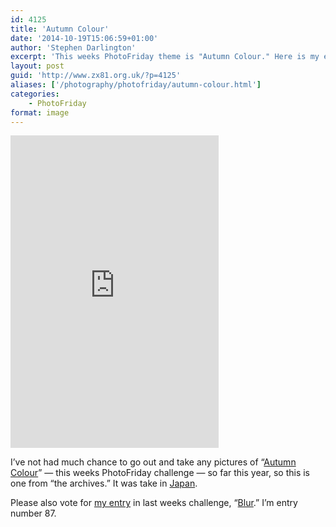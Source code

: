 ```yaml
---
id: 4125
title: 'Autumn Colour'
date: '2014-10-19T15:06:59+01:00'
author: 'Stephen Darlington'
excerpt: 'This weeks PhotoFriday theme is "Autumn Colour." Here is my entry.'
layout: post
guid: 'http://www.zx81.org.uk/?p=4125'
aliases: ['/photography/photofriday/autumn-colour.html']
categories:
    - PhotoFriday
format: image
---
```


<iframe allowfullscreen="" frameborder="0" height="500" loading="lazy" mozallowfullscreen="" msallowfullscreen="" oallowfullscreen="" src="https://www.flickr.com/photos/stephendarlington/5093751393/player/" webkitallowfullscreen="" width="333"></iframe>

I’ve not had much chance to go out and take any pictures of “[Autumn Colour](http://www.photofriday.com/challenge.php?id=1442)” — this weeks PhotoFriday challenge — so far this year, so this is one from “the archives.” It was take in [Japan](/travel/japan-kamikochi.html "Japan: Kamikochi").

Please also vote for [my entry](/photography/photofriday/blur.html "Blur") in last weeks challenge, “[Blur](http://www.photofriday.com/linkviewer.php?id=1440).” I’m entry number 87.